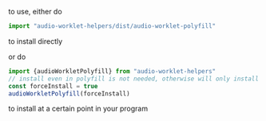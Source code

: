 to use, either do
```js
import "audio-worklet-helpers/dist/audio-worklet-polyfill"
```
to install directly

or do
```js
import {audioWorkletPolyfill} from "audio-worklet-helpers"
// install even in polyfill is not needed, otherwise will only install if audioworklet is not available
const forceInstall = true
audioWorkletPolyfill(forceInstall)
```
to install at a certain point in your program
